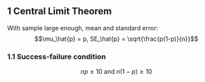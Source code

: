 ## 1 Central Limit Theorem
With sample large enough, mean and standard error: 
$$\mu_\hat{p} = p, SE_\hat{p} = \sqrt{\frac{p(1-p)}{n}}$$
### 1.1 Success-failure condition
$$np \ge 10 \text{ and } n(1-p) \ge 10$$
